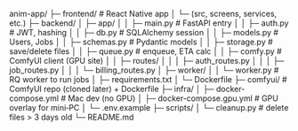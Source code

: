 anim-app/
├─ frontend/ # React Native app
│ └─ (src, screens, services, etc.)
├─ backend/
│ ├─ app/
│ │ ├─ main.py # FastAPI entry
│ │ ├─ auth.py # JWT, hashing
│ │ ├─ db.py # SQLAlchemy session
│ │ ├─ models.py # Users, Jobs
│ │ ├─ schemas.py # Pydantic models
│ │ ├─ storage.py # save/delete files
│ │ ├─ queue.py # enqueue, ETA calc
│ │ ├─ comfy.py # ComfyUI client (GPU site)
│ │ ├─ routes/
│ │ │ ├─ auth_routes.py
│ │ │ ├─ job_routes.py
│ │ │ └─ billing_routes.py
│ ├─ worker/
│ │ └─ worker.py # RQ worker to run jobs
│ ├─ requirements.txt
│ └─ Dockerfile
├─ comfyui/ # ComfyUI repo (cloned later) + Dockerfile
├─ infra/
│ ├─ docker-compose.yml # Mac dev (no GPU)
│ ├─ docker-compose.gpu.yml # GPU overlay for mini‑PC
│ └─ .env.example
├─ scripts/
│ └─ cleanup.py # delete files > 3 days old
└─ README.md
